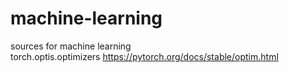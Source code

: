 # machine-learning


sources for machine learning</br>
  torch.optis.optimizers https://pytorch.org/docs/stable/optim.html
